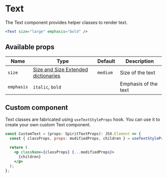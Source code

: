 # Text

The Text component provides helper classes to render text.

```jsx
<Text size="large" emphasis="bold" />
```

## Available props

| Name       | Type                                                   | Default  | Description          |
| ---------- | ------------------------------------------------------ | -------- | -------------------- |
| `size`     | [Size and Size Extended dictionaries][dictionary-size] | `medium` | Size of the text     |
| `emphasis` | `italic`, `bold`                                       |          | Emphasis of the text |

## Custom component

Text classes are fabricated using `useTextStyleProps` hook. You can use it to create your own custom Text component.

```jsx
const CustomText = (props: SpiritTextProps): JSX.Element => {
  const { classProps, props: modifiedProps, children } = useTextStyleProps(props);

  return (
    <p className={classProps} {...modifiedProps}>
      {children}
    </p>
  );
};
```

[dictionary-size]: https://github.com/lmc-eu/spirit-design-system/tree/main/DICTIONARIES.md#size
